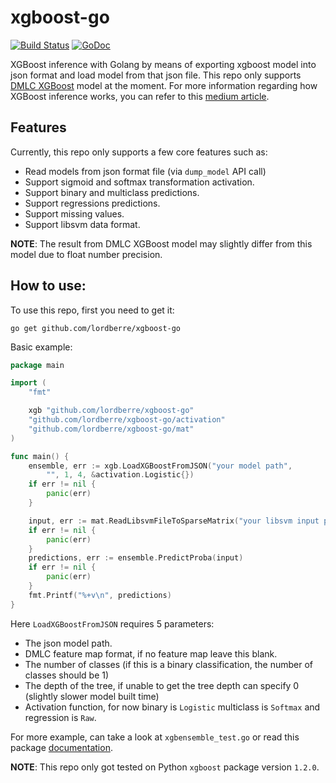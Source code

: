 # xgboost-go

[![Build Status](https://travis-ci.com/Elvenson/xgboost-go.svg?token=rzHXU1xSU77dfjTLof6x&branch=main)](https://travis-ci.com/github/Elvenson/xgboost-go)
[![GoDoc](https://godoc.org/github.com/lordberre/xgboost-go?status.png)](https://godoc.org/github.com/lordberre/xgboost-go)

XGBoost inference with Golang by means of exporting xgboost model into json format and load model from that json file. 
This repo only supports [DMLC XGBoost](https://github.com/dmlc/xgboost) model at the moment. For more information regarding 
how XGBoost inference works, you can refer to this [medium article](https://medium.com/@bobi_29852/how-boosted-trees-inference-works-f161b03d5f5b).

## Features
Currently, this repo only supports a few core features such as:

* Read models from json format file (via `dump_model` API call)
* Support sigmoid and softmax transformation activation.
* Support binary and multiclass predictions.
* Support regressions predictions.
* Support missing values.
* Support libsvm data format.

**NOTE**: The result from DMLC XGBoost model may slightly differ from this model due to float number precision.

## How to use:
To use this repo, first you need to get it:
```shell script
go get github.com/lordberre/xgboost-go
```

Basic example:

```go
package main

import (
	"fmt"

	xgb "github.com/lordberre/xgboost-go"
	"github.com/lordberre/xgboost-go/activation"
	"github.com/lordberre/xgboost-go/mat"
)

func main() {
	ensemble, err := xgb.LoadXGBoostFromJSON("your model path",
		"", 1, 4, &activation.Logistic{})
	if err != nil {
		panic(err)
	}

	input, err := mat.ReadLibsvmFileToSparseMatrix("your libsvm input path")
	if err != nil {
		panic(err)
	}
	predictions, err := ensemble.PredictProba(input)
	if err != nil {
		panic(err)
	}
	fmt.Printf("%+v\n", predictions)
}
```

Here `LoadXGBoostFromJSON` requires 5 parameters:
* The json model path.
* DMLC feature map format, if no feature map leave this blank.
* The number of classes (if this is a binary classification, the number of classes should be 1)
* The depth of the tree, if unable to get the tree depth can specify 0 (slightly slower model built time)
* Activation function, for now binary is `Logistic` multiclass is `Softmax` and regression is `Raw`.

For more example, can take a look at `xgbensemble_test.go` or read this package
[documentation](https://godoc.org/github.com/lordberre/xgboost-go).

**NOTE**: This repo only got tested on Python `xgboost` package version `1.2.0`.

